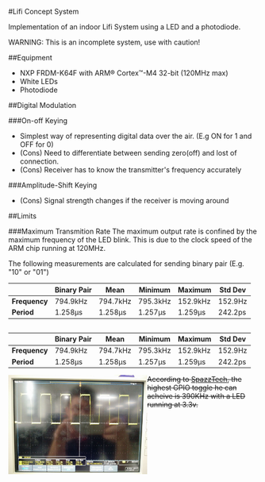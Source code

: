 #Lifi Concept System

Implementation of an indoor Lifi System using a LED and a photodiode. 

WARNING: This is an incomplete system, use with caution!

##Equipment
- NXP FRDM-K64F with ARM® Cortex™-M4 32-bit (120MHz max)
- White LEDs
- Photodiode

##Digital Modulation

###On-off Keying 
- Simplest way of representing digital data over the air. (E.g ON for 1 and OFF for 0)
- (Cons) Need to differentiate between sending zero(off) and lost of connection.
- (Cons) Receiver has to know the transmitter's frequency accurately

###Amplitude-Shift Keying
- (Cons) Signal strength changes if the receiver is moving around

##Limits

###Maximum Transmition Rate
The maximum output rate is confined by the maximum frequency of the LED blink. This is due to the clock speed of the ARM chip running at 120MHz.

The following measurements are calculated for sending binary pair (E.g. "10" or "01")

|               | Binary Pair | Mean     | Minimum  | Maximum  | Std Dev |
| ------------- | ----------- | -------- | -------- | -------- | ------- |
| **Frequency** | 794.9kHz    | 794.7kHz | 795.3kHz | 152.9kHz | 152.9Hz |
| **Period**    | 1.258μs     | 1.258μs  | 1.257μs  | 1.259μs  | 242.2ps |

<table style="float:right;"><thead>
<tr>
<th></th>
<th>Binary Pair</th>
<th>Mean</th>
<th>Minimum</th>
<th>Maximum</th>
<th>Std Dev</th>
</tr>
</thead><tbody>
<tr>
<td><strong>Frequency</strong></td>
<td>794.9kHz</td>
<td>794.7kHz</td>
<td>795.3kHz</td>
<td>152.9kHz</td>
<td>152.9Hz</td>
</tr>
<tr>
<td><strong>Period</strong></td>
<td>1.258μs</td>
<td>1.258μs</td>
<td>1.257μs</td>
<td>1.259μs</td>
<td>242.2ps</td>
</tr>
</tbody></table>

<img src="https://github.com/ivanplex/Lifi_concept/blob/master/docs/README/max_frequency_period.jpg" height="200px" width="280px" style="float: left;" alt="Frequency and Period at highest performance"/>

~~According to [SpazzTech](https://www.youtube.com/watch?v=dfkhMMWlcI4), the highest GPIO toggle he can acheive is 390KHz with a LED running at 3.3v.~~

